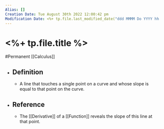 ```yaml
---
Alias: []
Creation Date: Tue August 30th 2022 12:00:42 pm 
Modification Date: <%+ tp.file.last_modified_date("ddd MMMM Do YYYY hh:mm:ss a") %>
---
```

# <%+ tp.file.title %>
#Permanent [[Calculus]]

- ## Definition
	- A line that touches a single point on a curve and whose slope is equal to that point on the curve.
- ## Reference
	- The [[Derivative]] of a [[Function]] reveals the slope of this line at that point.
